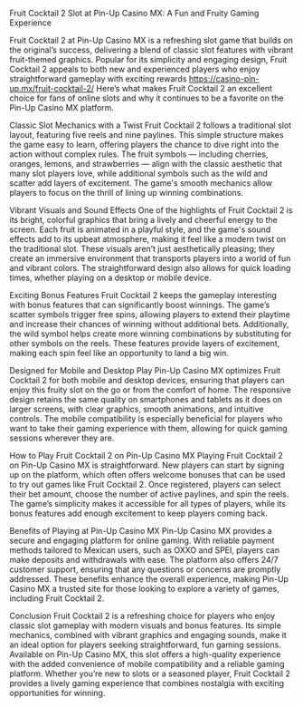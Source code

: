 
Fruit Cocktail 2 Slot at Pin-Up Casino MX: A Fun and Fruity Gaming Experience

Fruit Cocktail 2 at Pin-Up Casino MX is a refreshing slot game that builds on the original’s success, delivering a blend of classic slot features with vibrant fruit-themed graphics. Popular for its simplicity and engaging design, Fruit Cocktail 2 appeals to both new and experienced players who enjoy straightforward gameplay with exciting rewards https://casino-pin-up.mx/fruit-cocktail-2/ Here’s what makes Fruit Cocktail 2 an excellent choice for fans of online slots and why it continues to be a favorite on the Pin-Up Casino MX platform.

Classic Slot Mechanics with a Twist
Fruit Cocktail 2 follows a traditional slot layout, featuring five reels and nine paylines. This simple structure makes the game easy to learn, offering players the chance to dive right into the action without complex rules. The fruit symbols — including cherries, oranges, lemons, and strawberries — align with the classic aesthetic that many slot players love, while additional symbols such as the wild and scatter add layers of excitement. The game's smooth mechanics allow players to focus on the thrill of lining up winning combinations.

Vibrant Visuals and Sound Effects
One of the highlights of Fruit Cocktail 2 is its bright, colorful graphics that bring a lively and cheerful energy to the screen. Each fruit is animated in a playful style, and the game's sound effects add to its upbeat atmosphere, making it feel like a modern twist on the traditional slot. These visuals aren’t just aesthetically pleasing; they create an immersive environment that transports players into a world of fun and vibrant colors. The straightforward design also allows for quick loading times, whether playing on a desktop or mobile device.

Exciting Bonus Features
Fruit Cocktail 2 keeps the gameplay interesting with bonus features that can significantly boost winnings. The game’s scatter symbols trigger free spins, allowing players to extend their playtime and increase their chances of winning without additional bets. Additionally, the wild symbol helps create more winning combinations by substituting for other symbols on the reels. These features provide layers of excitement, making each spin feel like an opportunity to land a big win.

Designed for Mobile and Desktop Play
Pin-Up Casino MX optimizes Fruit Cocktail 2 for both mobile and desktop devices, ensuring that players can enjoy this fruity slot on the go or from the comfort of home. The responsive design retains the same quality on smartphones and tablets as it does on larger screens, with clear graphics, smooth animations, and intuitive controls. The mobile compatibility is especially beneficial for players who want to take their gaming experience with them, allowing for quick gaming sessions wherever they are.

How to Play Fruit Cocktail 2 on Pin-Up Casino MX
Playing Fruit Cocktail 2 on Pin-Up Casino MX is straightforward. New players can start by signing up on the platform, which often offers welcome bonuses that can be used to try out games like Fruit Cocktail 2. Once registered, players can select their bet amount, choose the number of active paylines, and spin the reels. The game’s simplicity makes it accessible for all types of players, while its bonus features add enough excitement to keep players coming back.

Benefits of Playing at Pin-Up Casino MX
Pin-Up Casino MX provides a secure and engaging platform for online gaming. With reliable payment methods tailored to Mexican users, such as OXXO and SPEI, players can make deposits and withdrawals with ease. The platform also offers 24/7 customer support, ensuring that any questions or concerns are promptly addressed. These benefits enhance the overall experience, making Pin-Up Casino MX a trusted site for those looking to explore a variety of games, including Fruit Cocktail 2.

Conclusion
Fruit Cocktail 2 is a refreshing choice for players who enjoy classic slot gameplay with modern visuals and bonus features. Its simple mechanics, combined with vibrant graphics and engaging sounds, make it an ideal option for players seeking straightforward, fun gaming sessions. Available on Pin-Up Casino MX, this slot offers a high-quality experience with the added convenience of mobile compatibility and a reliable gaming platform. Whether you’re new to slots or a seasoned player, Fruit Cocktail 2 provides a lively gaming experience that combines nostalgia with exciting opportunities for winning.
